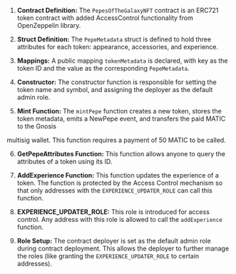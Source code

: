 
1. **Contract Definition:** The `PepesOfTheGalaxyNFT` contract is an ERC721 token contract with added AccessControl functionality from OpenZeppelin library.

2. **Struct Definition:** The `PepeMetadata` struct is defined to hold three attributes for each token: appearance, accessories, and experience.

3. **Mappings:** A public mapping `tokenMetadata` is declared, with key as the token ID and the value as the corresponding `PepeMetadata`.

4. **Constructor:** The constructor function is responsible for setting the token name and symbol, and assigning the deployer as the default admin role.

5. **Mint Function:** The `mintPepe` function creates a new token, stores the token metadata, emits a NewPepe event, and transfers the paid MATIC to the Gnosis

 multisig wallet. This function requires a payment of 50 MATIC to be called.

6. **GetPepeAttributes Function:** This function allows anyone to query the attributes of a token using its ID.

7. **AddExperience Function:** This function updates the experience of a token. The function is protected by the Access Control mechanism so that only addresses with the `EXPERIENCE_UPDATER_ROLE` can call this function.

8. **EXPERIENCE_UPDATER_ROLE:** This role is introduced for access control. Any address with this role is allowed to call the `addExperience` function.

9. **Role Setup:** The contract deployer is set as the default admin role during contract deployment. This allows the deployer to further manage the roles (like granting the `EXPERIENCE_UPDATER_ROLE` to certain addresses).
